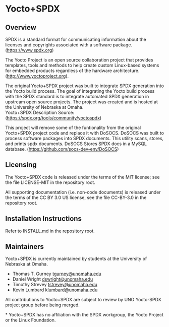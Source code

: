 Yocto+SPDX
==========


Overview
--------

SPDX is a standard format for communicating information about the licenses
and copyrights associated with a software package. 
(https://www.spdx.org)

The Yocto Project is an open source collaboration project that
provides templates, tools and methods to help create custom Linux-based systems
for embedded products regardless of the hardware architecture.
(http://www.yoctoproject.org). 

The original Yocto+SPDX project was built to integrate SPDX generation into the Yocto build
process. The goal of integrating the Yocto build process with the SPDX standard 
is to integrate automated SPDX generation in upstream open source projects. 
The project was created and is hosted at the University of Nebraska at Omaha.  
Yocto+SPDX Description Source:
(https://spdx.org/tools/community/yoctospdx)

This project will remove some of the funtionality from the original Yocto+SPDX project code and replace it with DoSOCS.
DoSOCS was built to process software packages into SPDX documents. This utility scans, stores, and prints spdx documents. DoSOCS Stores SPDX docs in a MySQL database. 
(https://github.com/socs-dev-env/DoSOCS)

Licensing
---------
The Yocto+SPDX code is released under the terms of the MIT license; see the
file LICENSE-MIT in the repository root.

All supporting documentation (i.e. non-code documents) is released under the
terms of the CC BY 3.0 US license, see the file CC-BY-3.0 in the repository
root.

Installation Instructions
-------------------------

Refer to INSTALL.md in the repository root.


Maintainers
-----------
Yocto+SPDX is currently maintained by students at the University of Nebraska
at Omaha.

* Thomas T. Gurney <tgurney@unomaha.edu>
* Daniel Wright <dswright@unomaha.edu>
* Timothy Strevey <tstrevey@unomaha.edu>
* Kevin Lumbard <klumbard@unomaha.edu>

All contributions to Yocto+SPDX are subject to review by UNO Yocto-SPDX
project group before being merged.

\* Yocto+SPDX has no affiliation with the SPDX workgroup, the Yocto Project or
the Linux Foundation.
